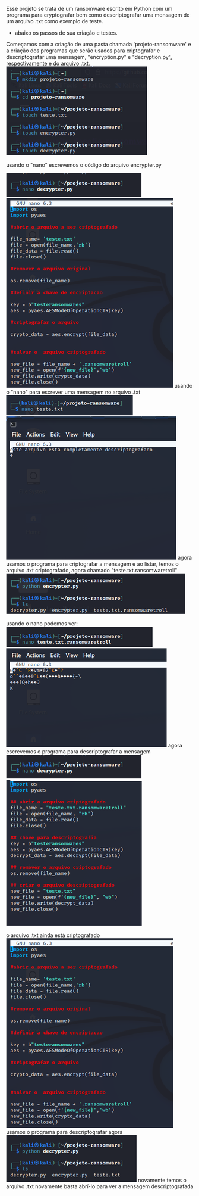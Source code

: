   Esse projeto se trata de um ransomware escrito em Python com um programa para cryptografar bem como descriptografar uma mensagem de um arquivo .txt como exemplo de teste.

* abaixo os passos de sua criação e testes.

Começamos com a criação de uma pasta chamada 'projeto-ransomware' e a criação dos programas que serão usados para criptografar e descriptografar uma mensagem,
"encryption.py" e "decryption.py", respectivamente e do arquivo .txt.
<img src="Captura de tela 2025-01-03 152247.png" alt="txt">

usando o "nano" escrevemos o código do arquivo encrypter.py

<img src="Captura de tela 2025-01-03 152828.png">
<img src="Captura de tela 2025-01-03 154411.png">
usando o "nano" para escrever uma mensagem no arquivo .txt
<img src="Captura de tela 2025-01-03 153947.png">
<img src="Captura de tela 2025-01-03 153111.png">
agora usamos o programa para criptografar a mensagem e ao listar, temos o arquivo .txt criptografado,
agora chamado "teste.txt.ransomwaretroll"
<img src="Captura de tela 2025-01-03 152718.png">

usando o nano podemos ver:
<img src="Captura de tela 2025-01-03 152943.png">
<img src="Captura de tela 2025-01-03 153209.png">
agora escrevemos o programa para descriptografar a mensagem
<img src="Captura de tela 2025-01-03 152828.png">
<img src="Captura de tela 2025-01-03 155757.png">

o arquivo .txt ainda está criptografado
<img src="Captura de tela 2025-01-03 154411.png">
usamos o programa para descriptografar agora
<img src="Captura de tela 2025-01-03 153003.png">
novamente temos o arquivo .txt novamente basta abrí-lo para ver a mensagem descriptografada
